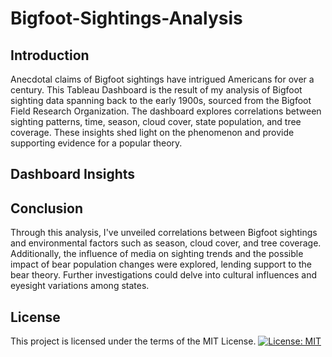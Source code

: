 # Bigfoot-Sightings-Analysis

## Introduction

Anecdotal claims of Bigfoot sightings have intrigued Americans for over a century. This Tableau Dashboard is the result of my analysis of Bigfoot sighting data spanning back to the early 1900s, sourced from the Bigfoot Field Research Organization. The dashboard explores correlations between sighting patterns, time, season, cloud cover, state population, and tree coverage. These insights shed light on the phenomenon and provide supporting evidence for a popular theory.

## Dashboard Insights

## Conclusion

Through this analysis, I've unveiled correlations between Bigfoot sightings and environmental factors such as season, cloud cover, and tree coverage. Additionally, the influence of media on sighting trends and the possible impact of bear population changes were explored, lending support to the bear theory. Further investigations could delve into cultural influences and eyesight variations among states.

## License

This project is licensed under the terms of the MIT License. 
[![License: MIT](https://img.shields.io/badge/License-MIT-yellow.svg)](https://opensource.org/licenses/MIT)
